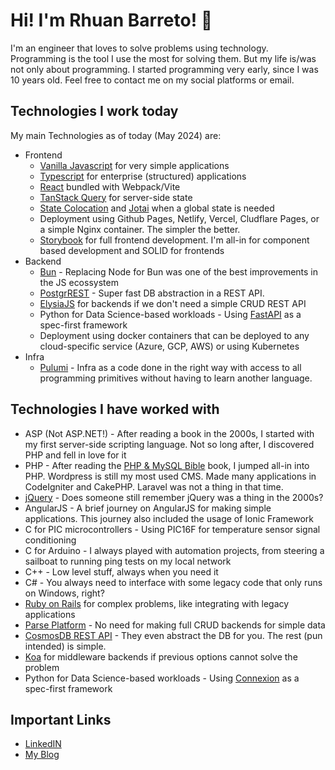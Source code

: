 # Hi! I'm Rhuan Barreto! 👋

I'm an engineer that loves to solve problems using technology. Programming is the tool I use the most for solving them. But my life is/was not only about programming.
I started programming very early, since I was 10 years old. Feel free to contact me on my social platforms or email.

## Technologies I work today

My main Technologies as of today (May 2024) are:

- Frontend
  - [Vanilla Javascript](http://vanilla-js.com/) for very simple applications
  - [Typescript](https://www.typescriptlang.org/) for enterprise (structured) applications
  - [React](https://beta.reactjs.org/) bundled with Webpack/Vite
  - [TanStack Query](https://tanstack.com/query/v4) for server-side state
  - [State Colocation](https://kentcdodds.com/blog/state-colocation-will-make-your-react-app-faster) and [Jotai](https://jotai.org/) when a global state is needed
  - Deployment using Github Pages, Netlify, Vercel, Cludflare Pages, or a simple Nginx container. The simpler the better.
  - [Storybook](https://storybook.js.org/) for full frontend development. I'm all-in for component based development and SOLID for frontends
- Backend
  - [Bun](https://bun.sh/) - Replacing Node for Bun was one of the best improvements in the JS ecossystem
  - [PostgrREST](https://postgrest.org/) - Super fast DB abstraction in a REST API.
  - [ElysiaJS](https://elysiajs.com/) for backends if we don't need a simple CRUD REST API
  - Python for Data Science-based workloads - Using [FastAPI](https://fastapi.tiangolo.com/) as a spec-first framework
  - Deployment using docker containers that can be deployed to any cloud-specific service (Azure, GCP, AWS) or using Kubernetes
- Infra
  - [Pulumi](https://www.pulumi.com/) - Infra as a code done in the right way with access to all programming primitives without having to learn another language.

## Technologies I have worked with

- ASP (Not ASP.NET!) - After reading a book in the 2000s, I started with my first server-side scripting language. Not so long after, I discovered PHP and fell in love for it
- PHP - After reading the [PHP & MySQL Bible](https://www.wiley.com/en-ie/PHP5+and+MySQL+Bible-p-9780764557460) book, I jumped all-in into PHP. Wordpress is still my most used CMS. Made many applications in CodeIgniter and CakePHP. Laravel was not a thing in that time.
- [jQuery](https://jquery.com/) - Does someone still remember jQuery was a thing in the 2000s?
- AngularJS - A brief journey on AngularJS for making simple applications. This journey also included the usage of Ionic Framework
- C for PIC microcontrollers - Using PIC16F for temperature sensor signal conditioning
- C for Arduino - I always played with automation projects, from steering a sailboat to running ping tests on my local network
- C++ - Low level stuff, always when you need it
- C# - You always need to interface with some legacy code that only runs on Windows, right?
- [Ruby on Rails](https://rubyonrails.org/) for complex problems, like integrating with legacy applications
- [Parse Platform](https://parseplatform.org/) - No need for making full CRUD backends for simple data
- [CosmosDB REST API](https://learn.microsoft.com/en-us/rest/api/cosmos-db/) - They even abstract the DB for you. The rest (pun intended) is simple.
- [Koa](https://koajs.com/) for middleware backends if previous options cannot solve the problem
- Python for Data Science-based workloads - Using [Connexion](https://connexion.readthedocs.io/en/latest/) as a spec-first framework

## Important Links

- [LinkedIN](https://www.linkedin.com/in/rhuanbarreto/)
- [My Blog](https://rhuan.no)
